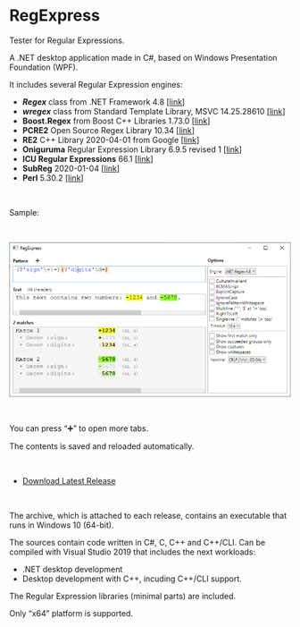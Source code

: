 # RegExpress
Tester for Regular Expressions.

A .NET desktop application made in C#, based on Windows Presentation Foundation (WPF).

It includes several Regular Expression engines:

* **_Regex_** class from .NET Framework 4.8 \[[link](https://docs.microsoft.com/en-us/dotnet/api/system.text.regularexpressions.regex?view=netframework-4.8)\]
* **_wregex_** class from Standard Template Library, MSVC 14.25.28610 \[[link](https://docs.microsoft.com/en-us/cpp/standard-library/regex)\]
* **Boost.Regex** from Boost C++ Libraries 1.73.0 \[[link](https://www.boost.org/doc/libs/1_73_0/libs/regex/doc/html/index.html)\]
* **PCRE2** Open Source Regex Library 10.34 \[[link](https://pcre.org/)\]
* **RE2** C++ Library 2020-04-01 from Google \[[link](https://github.com/google/re2)\]
* **Oniguruma** Regular Expression Library 6.9.5 revised 1 \[[link](https://github.com/kkos/oniguruma)\]
* **ICU Regular Expressions** 66.1 \[[link](http://site.icu-project.org/)\]
* **SubReg** 2020-01-04 \[[link](https://github.com/mattbucknall/subreg)\]
* **Perl** 5.30.2 \[[link](http://strawberryperl.com/)\]

<br/>

Sample:

<br/>


![Screenshot of RegExpress](Misc/Screenshot2.png)

<br/>

You can press “➕” to open more tabs.

The contents is saved and reloaded automatically.

<br/>

* [Download Latest Release](https://github.com/Viorel/RegExpress/releases)

<br/>

The archive, which is attached to each release, contains an executable that runs in Windows 10 (64-bit).

The sources contain code written in C#, C, C++ and C++/CLI. Can be compiled with Visual Studio 2019 that includes the next workloads:

* .NET desktop development
* Desktop development with C++, incuding C++/CLI support.

The Regular Expression libraries (minimal parts) are included.

Only “x64” platform is supported.

<br/>
